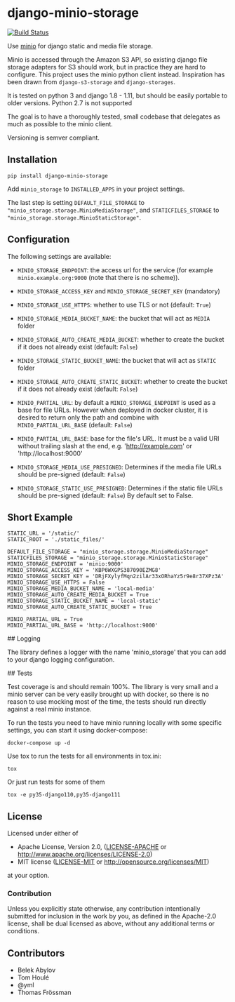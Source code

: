# django-minio-storage

[![Build Status](https://travis-ci.org/py-pa/django-minio-storage.svg?branch=master)](https://travis-ci.org/py-pa/django-minio-storage)

Use [minio](https://minio.io) for django static and media file storage.

Minio is accessed through the Amazon S3 API, so existing django file
storage adapters for S3 should work, but in practice they are hard to
configure. This project uses the minio python client instead. Inspiration has
been drawn from `django-s3-storage` and `django-storages`.

It is tested on python 3 and django 1.8 - 1.11, but should be easily
portable to older versions. Python 2.7 is not supported

The goal is to have a thoroughly tested, small codebase that delegates as
much as possible to the minio client.

Versioning is semver compliant.

## Installation

    pip install django-minio-storage

Add `minio_storage` to `INSTALLED_APPS` in your project settings.

The last step is setting `DEFAULT_FILE_STORAGE` to
`"minio_storage.storage.MinioMediaStorage"`, and `STATICFILES_STORAGE` to
`"minio_storage.storage.MinioStaticStorage"`.

## Configuration

The following settings are available:

- `MINIO_STORAGE_ENDPOINT`: the access url for the service (for example
    `minio.example.org:9000` (note that there is no scheme)).
- `MINIO_STORAGE_ACCESS_KEY` and `MINIO_STORAGE_SECRET_KEY` (mandatory)
- `MINIO_STORAGE_USE_HTTPS`: whether to use TLS or not (default: `True`)
- `MINIO_STORAGE_MEDIA_BUCKET_NAME`: the bucket that will act as `MEDIA` folder
- `MINIO_STORAGE_AUTO_CREATE_MEDIA_BUCKET`: whether to create the bucket if it
does not already exist (default: `False`)
- `MINIO_STORAGE_STATIC_BUCKET_NAME`: the bucket that will act as `STATIC` folder
- `MINIO_STORAGE_AUTO_CREATE_STATIC_BUCKET`: whether to create the bucket if it
does not already exist (default: `False`)

- `MINIO_PARTIAL_URL`: by default a `MINIO_STORAGE_ENDPOINT` is used as a base for file URLs.
However when deployed in docker cluster, it is desired to return only the path and combine with `MINIO_PARTIAL_URL_BASE`
 (default: `False`)
- `MINIO_PARTIAL_URL_BASE`: base for the file's URL. It must be a valid URI without trailing slash at the end,
e.g. 'http://example.com' or 'http://localhost:9000'

- `MINIO_STORAGE_MEDIA_USE_PRESIGNED`: Determines if the media file URLs should be pre-signed (default: `False`)
- `MINIO_STORAGE_STATIC_USE_PRESIGNED`: Determines if the static file URLs should be pre-signed (default: `False`)
By default set to False.

## Short Example
```
STATIC_URL = '/static/'
STATIC_ROOT = './static_files/'

DEFAULT_FILE_STORAGE = "minio_storage.storage.MinioMediaStorage"
STATICFILES_STORAGE = "minio_storage.storage.MinioStaticStorage"
MINIO_STORAGE_ENDPOINT = 'minio:9000'
MINIO_STORAGE_ACCESS_KEY = 'KBP6WXGPS387090EZMG8'
MINIO_STORAGE_SECRET_KEY = 'DRjFXylyfMqn2zilAr33xORhaYz5r9e8r37XPz3A'
MINIO_STORAGE_USE_HTTPS = False
MINIO_STORAGE_MEDIA_BUCKET_NAME = 'local-media'
MINIO_STORAGE_AUTO_CREATE_MEDIA_BUCKET = True
MINIO_STORAGE_STATIC_BUCKET_NAME = 'local-static'
MINIO_STORAGE_AUTO_CREATE_STATIC_BUCKET = True

MINIO_PARTIAL_URL = True
MINIO_PARTIAL_URL_BASE = 'http://localhost:9000'
```

## Logging

The library defines a logger with the name 'minio_storage' that you can add to
your django logging configuration.

## Tests

Test coverage is and should remain 100%. The library is very small and a minio
server can be very easily brought up with docker, so there is no reason to use
mocking most of the time, the tests should run directly against a real minio
instance.

To run the tests you need to have minio running locally with some specific
settings, you can start it using docker-compose:

    docker-compose up -d

Use tox to run the tests for all environments in tox.ini:

    tox

Or just run tests for some of them

    tox -e py35-django110,py35-django111

## License

Licensed under either of

 * Apache License, Version 2.0, ([LICENSE-APACHE](LICENSE-APACHE)
   or http://www.apache.org/licenses/LICENSE-2.0)
 * MIT license ([LICENSE-MIT](LICENSE-MIT)
   or http://opensource.org/licenses/MIT)

at your option.

### Contribution

Unless you explicitly state otherwise, any contribution intentionally submitted
for inclusion in the work by you, as defined in the Apache-2.0 license, shall be
dual licensed as above, without any additional terms or conditions.

## Contributors

- Belek Abylov
- Tom Houlé
- @yml
- Thomas Frössman
